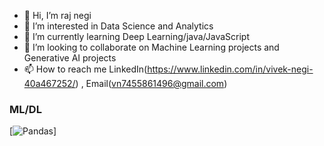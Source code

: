 - 👋 Hi, I’m raj negi
- 👀 I’m interested in Data Science and Analytics 
- 🌱 I’m currently learning Deep Learning/java/JavaScript 
- 💞️ I’m looking to collaborate on Machine Learning projects and Generative AI projects
- 📫 How to reach me LinkedIn(https://www.linkedin.com/in/vivek-negi-40a467252/) , Email(vn7455861496@gmail.com)
### ML/DL
[![Pandas](https://img.shields.io/badge/pandas-black?style=for-the-badge&logo=pandas)]
<!---
rajnegi0226/rajnegi0226 is a ✨ special ✨ repository because its `README.md` (this file) appears on your GitHub profile.
You can click the Preview link to take a look at your changes.
--->
